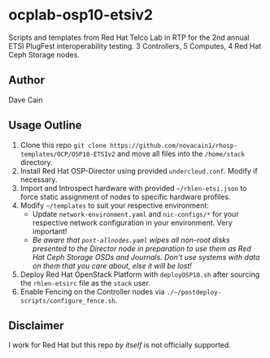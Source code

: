 # ocplab-osp10-etsiv2
Scripts and templates from Red Hat Telco Lab in RTP for the 2nd annual ETSI PlugFest interoperability testing.  3 Controllers, 5 Computes, 4 Red Hat Ceph Storage nodes.

## Author
Dave Cain

## Usage Outline
1. Clone this repo `git clone https://github.com/novacain1/rhosp-templates/OCP/OSP10-ETSIv2` and move all files into the `/home/stack` directory.
2. Install Red Hat OSP-Director using provided `undercloud.conf`.  Modify if necessary.
3. Import and Introspect hardware with provided `~/rhlen-etsi.json` to force static assignment of nodes to specific hardware profiles.
4. Modify `~/templates` to suit your respective environment:
   * Update `network-environment.yaml` and `nic-configs/*` for your respective network configuration in your environment.  Very important!
   * *Be aware that `post-allnodes.yaml` wipes all non-root disks presented to the Director node in preparation to use them as Red Hat Ceph Storage OSDs and Journals.  Don't use systems with data on them that you care about, else it will be lost!*
5. Deploy Red Hat OpenStack Platform with `deployOSP10.sh` after sourcing the `rhlen-etsirc` file as the `stack` user.
6. Enable Fencing on the Controller nodes via `./~/postdeploy-scripts/configure_fence.sh`.

## Disclaimer
I work for Red Hat but this repo _by itself_ is not officially supported.
